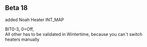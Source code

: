 
## Beta 18

added Noah Heater INT_MAP

BIT0-3, 0=Off,   
All other has to be validated in Wintertime, because you can´t switch heaters manually

